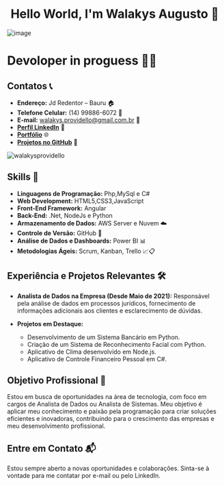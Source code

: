 <h1 align="center">
  Hello World, I'm Walakys Augusto 👋
</h1>


   ![image](https://github.com/WalakysProvidello/WalakysProvidello/blob/b4ddf6eb8b87d57e874900748382f6c140a0d572/ezgif.com-gif-maker.gif)


# Devoloper in proguess 👨‍💻

## Contatos 📞
- **Endereço:** Jd Redentor – Bauru 🏠
- **Telefone Celular:** (14) 99886-6072 📱
- **E-mail:** walakys.providello@gmail.com.br 📧
- [**Perfil LinkedIn**](https://www.linkedin.com/in/walakys-providello-291624208/) 👔
- [**Portfólio**](https://portifolio-2023-seven.vercel.app) 🌐
- [**Projetos no GitHub**](https://github.com/WalakysProvidello) 🚀

<p align="left">
  <img src="https://github-readme-stats.vercel.app/api/top-langs?username=walakysprovidello&show_icons=true&locale=en&layout=compact" alt="walakysprovidello">
</p>

## Skills 🚀
- **Linguagens de Programação:** Php,MySql e C#
- **Web Development:** HTML5,CSS3,JavaScript
- **Front-End Framework:** Angular 
- **Back-End:** .Net, NodeJs e Python
- **Armazenamento de Dados:** AWS Server e Nuvem ☁️
- **Controle de Versão:** GitHub 🐙
- **Análise de Dados e Dashboards:** Power BI 📊
- **Metodologias Ágeis:** Scrum, Kanban, Trello 📈📋

## Experiência e Projetos Relevantes 🛠️
- **Analista de Dados na Empresa (Desde Maio de 2021):** Responsável pela análise de dados em processos jurídicos, fornecimento de informações adicionais aos clientes e esclarecimento de dúvidas.

- **Projetos em Destaque:**
  - Desenvolvimento de um Sistema Bancário em Python.
  - Criação de um Sistema de Reconhecimento Facial com Python.
  - Aplicativo de Clima desenvolvido em Node.js.
  - Aplicativo de Controle Financeiro Pessoal em C#.

## Objetivo Profissional 🌟
Estou em busca de oportunidades na área de tecnologia, com foco em cargos de Analista de Dados ou Analista de Sistemas. Meu objetivo é aplicar meu conhecimento e paixão pela programação para criar soluções eficientes e inovadoras, contribuindo para o crescimento das empresas e meu desenvolvimento profissional.

## Entre em Contato 📬
Estou sempre aberto a novas oportunidades e colaborações. Sinta-se à vontade para me contatar por e-mail ou pelo LinkedIn.

